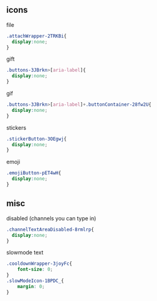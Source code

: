 ## icons
file
```css
.attachWrapper-2TRKBi{
  display:none;
}
```
gift
```css
.buttons-3JBrkn>[aria-label]{
  display:none;
}
```
gif
```css
.buttons-3JBrkn>[aria-label]+.buttonContainer-28fw2U{
  display:none;
}
```
stickers
```css
.stickerButton-3OEgwj{
  display:none;
}
```
emoji
```css
.emojiButton-pET4wH{
  display:none;
}
```
## misc
disabled (channels you can type in)
```css
.channelTextAreaDisabled-8rmlrp{
  display:none;
}
```
slowmode text
```css
.cooldownWrapper-3joyFc{
    font-size: 0;
}
.slowModeIcon-1BPDC_{
    margin: 0;
}
```